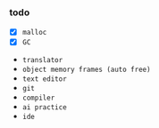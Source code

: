 ### todo
- [x] `malloc`
- [x] `GC`
- `translator`
- `object memory frames (auto free)`
- `text editor`
- `git`
- `compiler`
- `ai practice`
- `ide`
